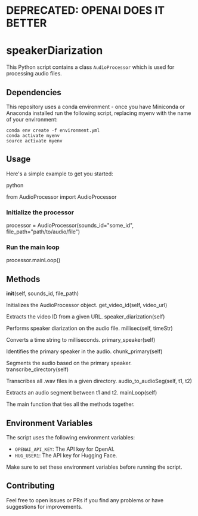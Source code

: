 # DEPRECATED: OPENAI DOES IT BETTER
# speakerDiarization

This Python script contains a class `AudioProcessor` which is used for processing audio files. 

## Dependencies

This repository uses a conda environment - once you have Miniconda or Anaconda installed run the following script, replacing myenv with the name of your environment:

```
conda env create -f environment.yml
conda activate myenv
source activate myenv
```

## Usage

Here's a simple example to get you started:

python

from AudioProcessor import AudioProcessor

### Initialize the processor

processor = AudioProcessor(sounds_id="some_id", file_path="path/to/audio/file")

### Run the main loop

processor.mainLoop()

## Methods

__init__(self, sounds_id, file_path)

Initializes the AudioProcessor object.
get_video_id(self, video_url)

Extracts the video ID from a given URL.
speaker_diarization(self)

Performs speaker diarization on the audio file.
millisec(self, timeStr)

Converts a time string to milliseconds.
primary_speaker(self)

Identifies the primary speaker in the audio.
chunk_primary(self)

Segments the audio based on the primary speaker.
transcribe_directory(self)

Transcribes all .wav files in a given directory.
audio_to_audioSeg(self, t1, t2)

Extracts an audio segment between t1 and t2.
mainLoop(self)

The main function that ties all the methods together.

## Environment Variables

The script uses the following environment variables:

- `OPENAI_API_KEY`: The API key for OpenAI.
- `HUG_USER1`: The API key for Hugging Face.

Make sure to set these environment variables before running the script.

## Contributing

Feel free to open issues or PRs if you find any problems or have suggestions for improvements.
